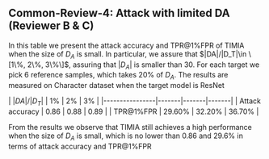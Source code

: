 ## Common-Review-4: Attack with limited DA (Reviewer B & C)

In this table we present the attack accuracy and TPR@1%FPR of TIMIA when the size of $D_A$ is small. In particular, we assure that
 $|DA|/|D_T|\in \[1\%, 2\%, 3\%\]$,
assuring that $|D_A|$ is smaller than 30. For each target we pick 6 reference samples,
which takes 20% of $D_A$. The results are measured on Character dataset when the target model is ResNet

| $|DA|/|D_T|$  | 1%    | 2%    | 3%    |
|----------------|-------|-------|-------|
| Attack accuracy | 0.86  | 0.88  | 0.89  |
| TPR@1%FPR      | 29.60% | 32.20% | 36.70% |


From the results we observe that TIMIA still achieves a high performance when the size of $D_A$ is small, which is no lower than 0.86 and 29.6\% 
in terms of attack accuracy and TPR@1\%FPR
